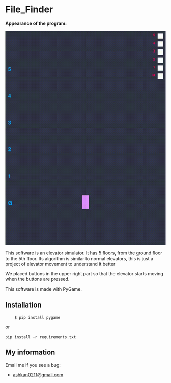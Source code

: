 
# File_Finder
**Appearance of the program:**

<img alt="Terraform Provider Manager Demo" src="/gif/for_program.gif"/>

This software is an elevator simulator.
It has 5 floors, from the ground floor to the 5th floor.
Its algorithm is similar to normal elevators, this is just a project of elevator movement to understand it better

We placed buttons in the upper right part so that the elevator starts moving when the buttons are pressed.

This software is made with PyGame.

## Installation
```
    $ pip install pygame
```
or
```
pip install -r requirements.txt
```

## My information

Email me if you see a bug:

- ashkan0211@gmail.com
